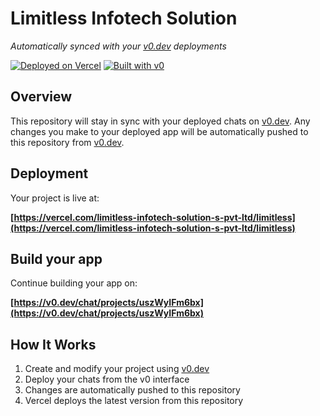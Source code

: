 # Limitless Infotech Solution

*Automatically synced with your [v0.dev](https://v0.dev) deployments*

[![Deployed on Vercel](https://img.shields.io/badge/Deployed%20on-Vercel-black?style=for-the-badge&logo=vercel)](https://vercel.com/limitless-infotech-solution-s-pvt-ltd/limitless)
[![Built with v0](https://img.shields.io/badge/Built%20with-v0.dev-black?style=for-the-badge)](https://v0.dev/chat/projects/uszWyIFm6bx)

## Overview

This repository will stay in sync with your deployed chats on [v0.dev](https://v0.dev).
Any changes you make to your deployed app will be automatically pushed to this repository from [v0.dev](https://v0.dev).

## Deployment

Your project is live at:

**[https://vercel.com/limitless-infotech-solution-s-pvt-ltd/limitless](https://vercel.com/limitless-infotech-solution-s-pvt-ltd/limitless)**

## Build your app

Continue building your app on:

**[https://v0.dev/chat/projects/uszWyIFm6bx](https://v0.dev/chat/projects/uszWyIFm6bx)**

## How It Works

1. Create and modify your project using [v0.dev](https://v0.dev)
2. Deploy your chats from the v0 interface
3. Changes are automatically pushed to this repository
4. Vercel deploys the latest version from this repository